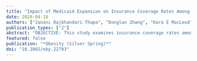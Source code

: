 ```yaml
---
title: "Impact of Medicaid Expansion on Insurance Coverage Rates Among Adult Populations with Low Income and by Obesity Status"
date: 2020-04-18
authors: ["Janani Rajbhandari-Thapa", "Donglan Zhang", "Kara E MacLeod", "Kiran Thapa"]
publication_types: ["2"]
abstract: "OBJECTIVE: This study examines insurance coverage rates among working-age adults with low income and with or without obesity before and after Medicaid expansion under the Affordable Care Act. METHODS: Individual-level data on noninstitutionalized and nonpregnant adult participants aged 18 to 64 years with household income below $15,000 from the Centers for Disease Control and Prevention 2006-2017 Behavioral Risk Factor Surveillance System were used. A difference-in-differences design with logistic regression was used to examine the likelihood of insurance coverage before and after Medicaid expansion. RESULTS: Working-age adults (analytic sample N = 316,151) who were white, female, less educated, unemployed, and living in a Medicaid-expansion state were more likely to have insurance coverage. The insurance coverage rate in Medicaid-expanded states in years after expansion increased for both subgroups with and without obesity. However, the increase was slightly lower for the subpopulation with obesity (5.59%, 95% CI: 2.35%-8.83%) compared with the subpopulation without obesity (7.35%, 95% CI: 5.35%-9.34%). CONCLUSIONS: Increased attention should be paid to reduce insurance coverage barriers for working-age adults with low income and obesity to address potential health disparities caused by lack of access to care. This is important, as access to care provides opportunities to increase prevention and treatment-oriented services to address obesity and associated health care costs."
featured: false
publication: "*Obesity (Silver Spring)*"
doi: "10.1002/oby.22793"
---
```

